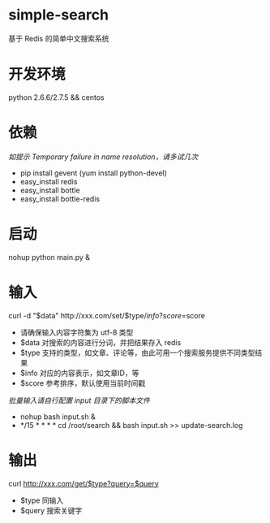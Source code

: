 # simple-search
基于  Redis 的简单中文搜索系统

# 开发环境
python 2.6.6/2.7.5 && centos

# 依赖
<em>如提示  Temporary failure in name resolution，请多试几次</em>

* pip install gevent (yum install python-devel)
* easy_install redis
* easy_install bottle
* easy_install bottle-redis

# 启动
nohup python main.py &

# 输入
curl -d "$data" http://xxx.com/set/$type/$info?score=$score

* 请确保输入内容字符集为 utf-8 类型
* $data 对搜索的内容进行分词，并把结果存入 redis
* $type 支持的类型，如文章、评论等，由此可用一个搜索服务提供不同类型结果
* $info 对应的内容表示，如文章ID，等
* $score 参考排序，默认使用当前时间戳

<em>批量输入请自行配置 input 目录下的脚本文件</em>

* nohup bash input.sh &
* \*/15 * * * * cd /root/search && bash input.sh >> update-search.log

# 输出
curl http://xxx.com/get/$type?query=$query

* $type 同输入
* $query 搜索关键字



